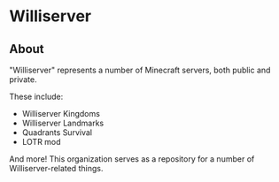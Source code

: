 # Williserver
## About
"Williserver" represents a number of Minecraft servers, both public and private.

These include:
- Williserver Kingdoms
- Williserver Landmarks
- Quadrants Survival
- LOTR mod

And more!
This organization serves as a repository for a number of Williserver-related things. 
